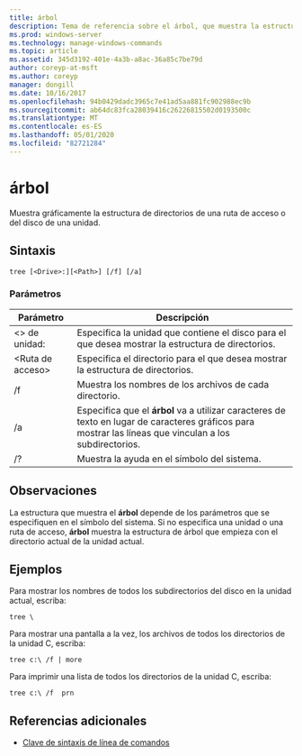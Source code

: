 ```yaml
---
title: árbol
description: Tema de referencia sobre el árbol, que muestra la estructura de directorios de una ruta de acceso, o del disco de una unidad, de forma gráfica.
ms.prod: windows-server
ms.technology: manage-windows-commands
ms.topic: article
ms.assetid: 345d3192-401e-4a3b-a8ac-36a85c7be79d
author: coreyp-at-msft
ms.author: coreyp
manager: dongill
ms.date: 10/16/2017
ms.openlocfilehash: 94b0429dadc3965c7e41ad5aa881fc902988ec9b
ms.sourcegitcommit: ab64dc83fca28039416c26226815502d0193500c
ms.translationtype: MT
ms.contentlocale: es-ES
ms.lasthandoff: 05/01/2020
ms.locfileid: "82721284"
---
```

# <a name="tree"></a>árbol

Muestra gráficamente la estructura de directorios de una ruta de acceso o del disco de una unidad.



## <a name="syntax"></a>Sintaxis

```
tree [<Drive>:][<Path>] [/f] [/a]
```

### <a name="parameters"></a>Parámetros

|Parámetro|Descripción|
|---------|-----------|
|\<> de unidad:|Especifica la unidad que contiene el disco para el que desea mostrar la estructura de directorios.|
|\<Ruta de acceso>|Especifica el directorio para el que desea mostrar la estructura de directorios.|
|/f|Muestra los nombres de los archivos de cada directorio.|
|/a|Especifica que el **árbol** va a utilizar caracteres de texto en lugar de caracteres gráficos para mostrar las líneas que vinculan a los subdirectorios.|
|/?|Muestra la ayuda en el símbolo del sistema.|

## <a name="remarks"></a>Observaciones

La estructura que muestra el **árbol** depende de los parámetros que se especifiquen en el símbolo del sistema. Si no especifica una unidad o una ruta de acceso, **árbol** muestra la estructura de árbol que empieza con el directorio actual de la unidad actual.

## <a name="examples"></a>Ejemplos

Para mostrar los nombres de todos los subdirectorios del disco en la unidad actual, escriba:
```
tree \
```
Para mostrar una pantalla a la vez, los archivos de todos los directorios de la unidad C, escriba:
```
tree c:\ /f | more 
```
Para imprimir una lista de todos los directorios de la unidad C, escriba:
```
tree c:\ /f  prn 
```

## <a name="additional-references"></a>Referencias adicionales

- [Clave de sintaxis de línea de comandos](command-line-syntax-key.md)